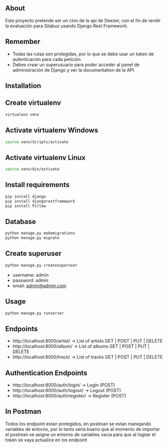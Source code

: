 ## About

Este proyecto pretende ser un clon de la api de Deezer, con el fin de rendir la evaluación para Silabuz usando Django Rest Framework.

## Remember

- Todas las rutas son protegidas, por lo que se debe usar un token de autenticación para cada petición.
- Debes crear un superusuario para poder acceder al panel de administración de Django y ver la documentation de la API.

## Installation

## Create virtualenv

```bash
virtualenv venv
```

## Activate virtualenv Windows

```bash
source venv/Scripts/activate
```

## Activate virtualenv Linux

```bash
source venv/bin/activate
```

## Install requirements

```bash
pip install django
pip install djangorestframework
pip install Pillow
```

## Database

```bash
python manage.py makemigrations
python manage.py migrate
```

## Create superuser

```bash
python manage.py createsuperuser
```

- username: admin
- password: admin
- email: admin@admin.com

## Usage

```bash
python manage.py runserver
```

## Endpoints

- http://localhost:8000/artist/ -> List of artists GET | POST | PUT | DELETE
- http://localhost:8000/album/ -> List of albums GET | POST | PUT | DELETE
- http://localhost:8000/track/ -> List of tracks GET | POST | PUT | DELETE

## Authentication Endpoints

- http://localhost:8000/auth/login/ -> Login (POST)
- http://localhost:8000/auth/logout/ -> Logout (POST)
- http://localhost:8000/auth/register/ -> Register (POST)

## In Postman

Todos los endpoint estan protegidos, en postman se estan manejando variables de entorno, por lo tanto sería bueno que al momento de importar el postman se asigne un entorno de variables vacia para que al logear el token se vaya actualice en los endpoint

